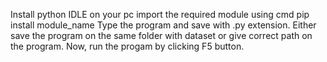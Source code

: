 Install python IDLE on your pc
import the required module using cmd pip install module_name
Type the program and save with .py extension.
Either save the program on the same folder with dataset or give correct path on the program.
Now, run the progam by clicking F5 button.
